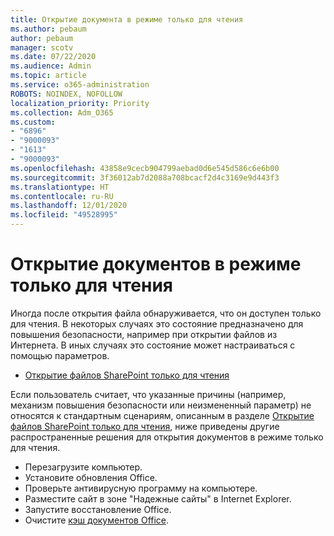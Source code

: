 ```yaml
---
title: Открытие документа в режиме только для чтения
ms.author: pebaum
author: pebaum
manager: scotv
ms.date: 07/22/2020
ms.audience: Admin
ms.topic: article
ms.service: o365-administration
ROBOTS: NOINDEX, NOFOLLOW
localization_priority: Priority
ms.collection: Adm_O365
ms.custom:
- "6896"
- "9000093"
- "1613"
- "9000093"
ms.openlocfilehash: 43858e9cecb904799aebad0d6e545d586c6e6b00
ms.sourcegitcommit: 3f36012ab7d2088a708bcacf2d4c3169e9d443f3
ms.translationtype: HT
ms.contentlocale: ru-RU
ms.lasthandoff: 12/01/2020
ms.locfileid: "49528995"
---
```

# <a name="documents-opening-in-read-only"></a>Открытие документов в режиме только для чтения

Иногда после открытия файла обнаруживается, что он доступен только для чтения. В некоторых случаях это состояние предназначено для повышения безопасности, например при открытии файлов из Интернета. В иных случаях это состояние может настраиваться с помощью параметров.

- [Открытие файлов SharePoint только для чтения](https://docs.microsoft.com/sharepoint/troubleshoot/lists-and-libraries/files-open-as-read-only-and-cannot-check-in-or-out)

Если пользователь считает, что указанные причины (например, механизм повышения безопасности или неизмененный параметр) не относятся к стандартным сценариям, описанным в разделе [Открытие файлов SharePoint только для чтения](https://docs.microsoft.com/sharepoint/troubleshoot/lists-and-libraries/files-open-as-read-only-and-cannot-check-in-or-out), ниже приведены другие распространенные решения для открытия документов в режиме только для чтения.

- Перезагрузите компьютер.
- Установите обновления Office.
- Проверьте антивирусную программу на компьютере.
- Разместите сайт в зоне "Надежные сайты" в Internet Explorer.
- Запустите восстановление Office.
- Очистите [кэш документов Office](https://support.microsoft.com/office/delete-your-office-document-cache-b1d3765e-d71b-4bb8-99ca-acd22c42995d?ui=en-us&rs=en-us&ad=us).

